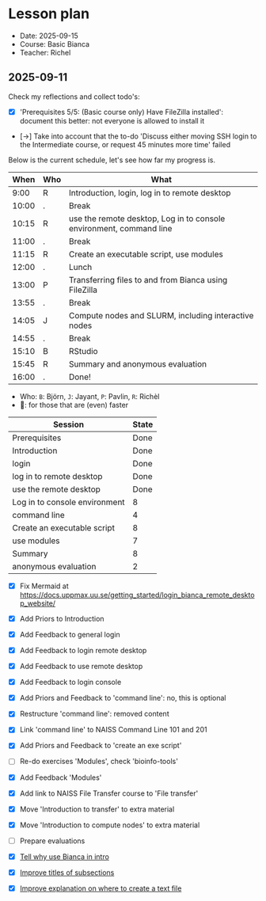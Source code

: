# Lesson plan

- Date: 2025-09-15
- Course: Basic Bianca
- Teacher: Richel

## 2025-09-11

Check my reflections and collect todo's:

- [x] 'Prerequisites 5/5: (Basic course only) Have FileZilla installed':
  document this better: not everyone is allowed to install it

- [->] Take into account that the to-do 'Discuss either moving SSH login to the Intermediate course,
  or request 45 minutes more time' failed

Below is the current schedule,
let's see how far my progress is.

<!-- markdownlint-disable MD013 --><!-- Tables cannot be split up over lines, hence will break 80 characters per line -->

When  | Who  | What
------|------|-----------------------------
9:00  | R    | Introduction, login, log in to remote desktop
10:00 | .    | Break
10:15 | R    | use the remote desktop, Log in to console environment, command line
11:00 | .    | Break
11:15 | R    | Create an executable script, use modules
12:00 | .    | Lunch
13:00 | P    | Transferring files to and from Bianca using FileZilla
13:55 | .    | Break
14:05 | J    | Compute nodes and SLURM, including interactive nodes
14:55 | .    | Break
15:10 | B    | RStudio
15:45 | R    | Summary and anonymous evaluation
16:00 | .    | Done!

<!-- markdownlint-enable MD013 -->

- Who: `B`: Björn, `J`: Jayant, `P`: Pavlin, `R`: Richèl
- :rocket:: for those that are (even) faster

Session                      |State
-----------------------------|--------------------------
Prerequisites                |Done
Introduction                 |Done
login                        |Done
log in to remote desktop     |Done
use the remote desktop       |Done
Log in to console environment|8
command line                 |4
Create an executable script  |8
use modules                  |7
Summary                      |8
anonymous evaluation         |2

- [x] Fix Mermaid at https://docs.uppmax.uu.se/getting_started/login_bianca_remote_desktop_website/
- [x] Add Priors to Introduction
- [x] Add Feedback to general login
- [x] Add Feedback to login remote desktop
- [x] Add Feedback to use remote desktop
- [x] Add Feedback to login console
- [x] Add Priors and Feedback to 'command line': no, this is optional
- [x] Restructure 'command line': removed content
- [x] Link 'command line' to NAISS Command Line 101 and 201 
- [x] Add Priors and Feedback to 'create an exe script'
- [ ] Re-do exercises 'Modules', check 'bioinfo-tools'
- [x] Add Feedback 'Modules'
- [x] Add link to NAISS File Transfer course to 'File transfer'
- [x] Move 'Introduction to transfer' to extra material
- [x] Move 'Introduction to compute nodes' to extra material
- [ ] Prepare evaluations
- [x] [Tell why use Bianca in intro ](https://github.com/UPPMAX/bianca_workshops/issues/65)
- [x] [Improve titles of subsections](https://github.com/UPPMAX/bianca_workshops/issues/64)
- [x] [Improve explanation on where to create a text file](https://github.com/UPPMAX/bianca_workshops/issues/63)

